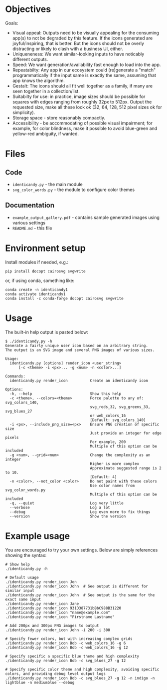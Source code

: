 # Objectives

Goals:
- Visual appeal: Outputs need to be visually appealing for the consuming app(s) to not be degraded by this feature. If the icons generated are joyful/inspiring, that is better.  But the icons should not be overly distracting or likely to clash with a business UI, either.
- Uniqueneness: We want similar-looking inputs to have noticably different outputs.
- Speed: We want generation/availability fast enough to load into the app.
- Repeatabilty: Any app in our ecosystem could (re)generate a "match" programmatically if the input same is exactly the same, assuming that app knows the algorithm.
- Gestalt: The icons should all fit well together as a family, if many are seen together in a collection/list.
- Suitabilty for use: in practice, image sizes should be possible for squares with edges ranging from roughly 32px to 512px.  Output the requested size, make all these look ok (32, 64, 128, 512 pixel sizes ok for simplicity).
- Storage space - store reasonably compactly.
- Accessibility - be accommodating of possible visual impairment; for example, for color blindness, make it possible to avoid blue-green and yellow-red ambiguity, if wanted.


# Files
## Code
- `identicandy.py` - the main module
- `svg_color_words.py` - the module to configure color themes
## Documentation
- `example_output_gallery.pdf` - contains sample generated images using various settings
- `README.md` - this file


# Environment setup

Install modules if needed, e.g.:

```
pip install docopt cairosvg svgwrite
```

or, if using conda, something like:

```
conda create -n identicandy1
conda activate identicandy1 
conda install -c conda-forge docopt cairosvg svgwrite
```


# Usage

The built-in help output is pasted below:

```
$ ./identicandy.py -h
Generate a fairly unique user icon based on an arbitrary string.
The output is an SVG image and several PNG images of various sizes.

Usage:
  identicandy.py [options] render_icon <user_string>
      [-c <theme> -i <px>... -g <num> -n <color>...]

Commands:
  identicandy.py render_icon          Create an identicandy icon

Options:
  -h, --help                          Show this help
  -c <theme>, --colors=<theme>        Force palette to any of: svg_colors_140,
                                      svg_reds_32, svg_greens_33, svg_blues_27
                                      or web_colors_16
                                      [Default: svg_colors_140]
  -i <px>, --include_png_size=<px>    Ensure PNG creation of specific size
                                      Just provide an integer for edge pixels
                                      For example, 200
                                      Multiple of this option can be included
  -g <num>, --grid=<num>              Change the complexity as an integer
                                      Higher is more complex
                                      Approximate suggested range is 2 to 10.
                                      [Default: 4]
  -n <color>, --not_color <color>     Do not paint with these colors
                                      Use color names from svg_color_words.py
                                      Multiple of this option can be included
  -q, --quiet                         Log very little
  --verbose                           Log a lot
  --debug                             Log even more to fix things
  --version                           Show the version
```

# Example usage
You are encouraged to try your own settings.  Below are simply references showing the syntax:
```
# Show help
./identicandy.py -h

# Default usage
./identicandy.py render_icon Jon
./identicandy.py render_icon John  # See output is different for similar input
./identicandy.py render_icon John  # See output is the same for the exact same input
./identicandy.py render_icon Jane
./identicandy.py render_icon 931D387731bBbC988B31220
./identicandy.py render_icon "name@example.com"
./identicandy.py render_icon "Firstname Lastname"

# Add 200px and 300px PNG images to output
./identicandy.py render_icon John -i 200 -i 300

# Specify fewer colors, but with increasing complex grids
./identicandy.py render_icon Bob -c web_colors_16 -g 6
./identicandy.py render_icon Bob -c web_colors_16 -g 12

# Specify specific a specific blue theme and high complexity
./identicandy.py render_icon Bob -c svg_blues_27 -g 12 

# Specify specific color theme and high complexity, avoiding specific colors, and providing debug level output logs
./identicandy.py render_icon Bob -c svg_blues_27 -g 12 -n indigo -n lightblue -n mediumblue --debug
```
